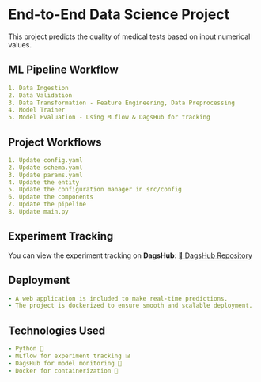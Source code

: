 # End-to-End Data Science Project

This project predicts the quality of medical tests based on input numerical values.

## ML Pipeline Workflow

```yaml
1. Data Ingestion
2. Data Validation
3. Data Transformation - Feature Engineering, Data Preprocessing
4. Model Trainer
5. Model Evaluation - Using MLflow & DagsHub for tracking
```

## Project Workflows

```yaml
1. Update config.yaml
2. Update schema.yaml
3. Update params.yaml
4. Update the entity
5. Update the configuration manager in src/config
6. Update the components
7. Update the pipeline
8. Update main.py
```

## Experiment Tracking

You can view the experiment tracking on **DagsHub**:
[🔗 DagsHub Repository](https://dagshub.com/Nasr201/Data-Science-Project)

## Deployment

```yaml
- A web application is included to make real-time predictions.
- The project is dockerized to ensure smooth and scalable deployment.
```

## Technologies Used

```yaml
- Python 🐍
- MLflow for experiment tracking 📊
- DagsHub for model monitoring 📡
- Docker for containerization 🐳
```

###

